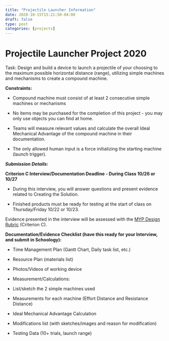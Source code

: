 ```yaml
---
title: "Projectile Launcher Information"
date: 2020-10-15T15:21:50-04:00
draft: false
type: post
categories: [projects]
---
```



# Projectile Launcher Project 2020

Task: Design and build a device to launch a projectile of your choosing to the maximum possible horizontal distance (range), utilizing simple machines and mechanisms to create a compound machine.

**Constraints:**
-   Compound machine must consist of at least 2 consecutive simple machines or mechanisms
    
-   No items may be purchased for the completion of this project - you may only use objects you can find at home.
    
-   Teams will measure relevant values and calculate the overall Ideal Mechanical Advantage of the compound machine in their documentation.
    
-   The only allowed human input is a force initializing the starting machine (launch trigger).

***Submission Details:***

**Criterion C Interview/Documentation Deadline - During Class 10/26 or 10/27**

-   During this interview, you will answer questions and present evidence related to Creating the Solution.
    
-   Finished products must be ready for testing at the start of class on Thursday/Friday 10/22 or 10/23.
    

Evidence presented in the interview will be assessed with the [MYP Design Rubric](https://docs.google.com/document/d/1-9PZ8aww4YwMQhLRJwwYdkxzZLpj0xXsILknqLURBkE/edit?usp=sharing) (Criterion C).

**Documentation/Evidence Checklist (have this ready for your Interview, and submit in Schoology):**

-   Time Management Plan (Gantt Chart, Daily task list, etc.)
    
-   Resource Plan (materials list)
    
-   Photos/Videos of working device
    
-   Measurement/Calculations:
    

-   List/sketch the 2 simple machines used
    
-   Measurements for each machine (Effort Distance and Resistance Distance)
    
-   Ideal Mechanical Advantage Calculation
    

-   Modifications list (with sketches/images and reason for modification)
    
-   Testing Data (10+ trials, launch range)


